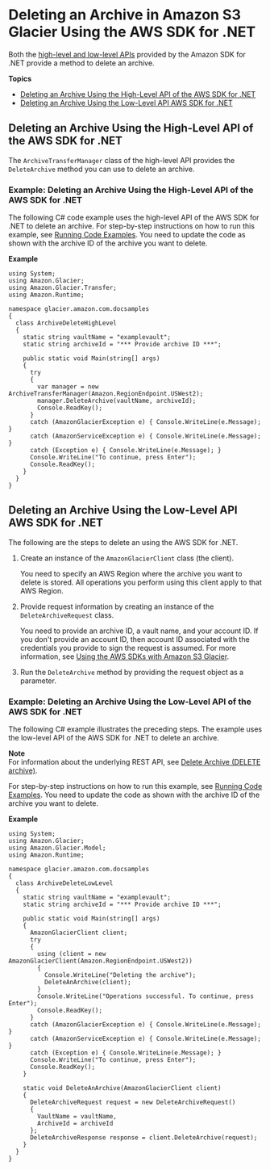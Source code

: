 # Deleting an Archive in Amazon S3 Glacier Using the AWS SDK for \.NET<a name="deleting-an-archive-using-dot-net"></a>

Both the [high\-level and low\-level APIs](using-aws-sdk.md) provided by the Amazon SDK for \.NET provide a method to delete an archive\.

**Topics**
+ [Deleting an Archive Using the High\-Level API of the AWS SDK for \.NET](#delete-archive-using-dot-net-high-level)
+ [Deleting an Archive Using the Low\-Level API AWS SDK for \.NET](#delete-archive-using-dot-net-low-level)

## Deleting an Archive Using the High\-Level API of the AWS SDK for \.NET<a name="delete-archive-using-dot-net-high-level"></a>

The `ArchiveTransferManager` class of the high\-level API provides the `DeleteArchive` method you can use to delete an archive\. 

### Example: Deleting an Archive Using the High\-Level API of the AWS SDK for \.NET<a name="delete-archive-dot-net-high-level-example"></a>

The following C\# code example uses the high\-level API of the AWS SDK for \.NET to delete an archive\. For step\-by\-step instructions on how to run this example, see [Running Code Examples](using-aws-sdk-for-dot-net.md#setting-up-and-testing-sdk-dotnet)\. You need to update the code as shown with the archive ID of the archive you want to delete\.

**Example**  

```
using System;
using Amazon.Glacier;
using Amazon.Glacier.Transfer;
using Amazon.Runtime; 

namespace glacier.amazon.com.docsamples
{
  class ArchiveDeleteHighLevel
  {
    static string vaultName = "examplevault";
    static string archiveId = "*** Provide archive ID ***";

    public static void Main(string[] args)
    {
      try
      {
        var manager = new ArchiveTransferManager(Amazon.RegionEndpoint.USWest2);
        manager.DeleteArchive(vaultName, archiveId);
        Console.ReadKey();
      }
      catch (AmazonGlacierException e) { Console.WriteLine(e.Message); }
      catch (AmazonServiceException e) { Console.WriteLine(e.Message); }
      catch (Exception e) { Console.WriteLine(e.Message); }
      Console.WriteLine("To continue, press Enter");
      Console.ReadKey();
    }
  }
}
```

## Deleting an Archive Using the Low\-Level API AWS SDK for \.NET<a name="delete-archive-using-dot-net-low-level"></a>

The following are the steps to delete an using the AWS SDK for \.NET\.

 

1. Create an instance of the `AmazonGlacierClient` class \(the client\)\. 

   You need to specify an AWS Region where the archive you want to delete is stored\. All operations you perform using this client apply to that AWS Region\. 

1. Provide request information by creating an instance of the `DeleteArchiveRequest` class\.

   You need to provide an archive ID, a vault name, and your account ID\. If you don't provide an account ID, then account ID associated with the credentials you provide to sign the request is assumed\. For more information, see [Using the AWS SDKs with Amazon S3 Glacier](using-aws-sdk.md)\.

1. Run the `DeleteArchive` method by providing the request object as a parameter\. 

### Example: Deleting an Archive Using the Low\-Level API of the AWS SDK for \.NET<a name="delete-archive-dot-net-low-level-example"></a>

The following C\# example illustrates the preceding steps\. The example uses the low\-level API of the AWS SDK for \.NET to delete an archive\.

**Note**  
For information about the underlying REST API, see [Delete Archive \(DELETE archive\)](api-archive-delete.md)\.

 For step\-by\-step instructions on how to run this example, see [Running Code Examples](using-aws-sdk-for-dot-net.md#setting-up-and-testing-sdk-dotnet)\. You need to update the code as shown with the archive ID of the archive you want to delete\.

**Example**  

```
using System;
using Amazon.Glacier;
using Amazon.Glacier.Model;
using Amazon.Runtime;

namespace glacier.amazon.com.docsamples
{
  class ArchiveDeleteLowLevel
  {
    static string vaultName = "examplevault";
    static string archiveId = "*** Provide archive ID ***";

    public static void Main(string[] args)
    {
      AmazonGlacierClient client;
      try
      {
        using (client = new AmazonGlacierClient(Amazon.RegionEndpoint.USWest2))
        {
          Console.WriteLine("Deleting the archive");
          DeleteAnArchive(client);
        }
        Console.WriteLine("Operations successful. To continue, press Enter");
        Console.ReadKey();
      }
      catch (AmazonGlacierException e) { Console.WriteLine(e.Message); }
      catch (AmazonServiceException e) { Console.WriteLine(e.Message); }
      catch (Exception e) { Console.WriteLine(e.Message); }
      Console.WriteLine("To continue, press Enter");
      Console.ReadKey();
    }

    static void DeleteAnArchive(AmazonGlacierClient client)
    {
      DeleteArchiveRequest request = new DeleteArchiveRequest()
      {
        VaultName = vaultName,
        ArchiveId = archiveId
      };
      DeleteArchiveResponse response = client.DeleteArchive(request);
    }
  }
}
```